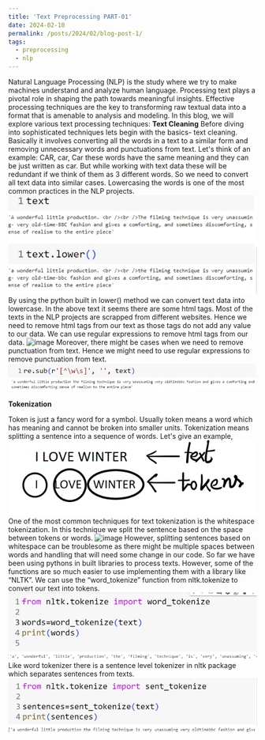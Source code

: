 ```yaml
---
title: 'Text Preprocessing PART-01'
date: 2024-02-10
permalink: /posts/2024/02/blog-post-1/
tags:
  - preprocessing
  - nlp
---
```


Natural Language Processing (NLP) is the study where we try to make machines understand and analyze human language. Processing text plays a pivotal role in shaping the path towards meaningful insights. Effective processing techniques are the key to transforming raw textual data into a format that is amenable to analysis and modeling. In this blog, we will explore various text processing techniques:
**Text Cleaning**
Before diving into sophisticated techniques lets begin with the basics- text cleaning. Basically it involves converting all the words in a text to a similar form and removing unnecessary words and punctuations from text. Let's think of an example: CAR, car, Car these words have the same meaning and they can be just written as car.  But while working with text data these will be redundant if we think of them as 3 different words. So we need to convert all text data into similar cases. Lowercasing the words is one of the most common practices in the NLP projects. 
![image](https://github.com/Kazi-KR/Kazi-KR.github.io/blob/master/images/TextPreprocessing_1.png)
By using the python built in lower() method we can convert text data into lowercase. In the above text it seems there are some html tags. Most of the texts in the NLP projects are scrapped from different websites. Hence we need to remove html tags from our text as those tags do not add any value to our data. We can use regular expressions to remove html tags from our data. 
![image](https://github.com/Kazi-KR/Kazi-KR.github.io/blob/master/images/TextPreprocessing_2.png)
Moreover, there might be cases when we need to remove punctuation from text. Hence we might need to use regular expressions to remove punctuation from text. 
![image](https://github.com/Kazi-KR/Kazi-KR.github.io/blob/master/images/Text_Processing.png)

**Tokenization**

Token is just a fancy word for a symbol. Usually token means a word which has meaning and cannot be broken into smaller units. Tokenization means splitting a sentence into a sequence of words. Let's give an example,  
![image](https://github.com/Kazi-KR/Kazi-KR.github.io/blob/master/images/custom.png)
One of the most common techniques for text tokenization is the whitespace tokenization. In this technique we split the sentence based on the space between tokens or words. 
![image](https://github.com/Kazi-KR/Kazi-KR.github.io/blob/master/images/wrr.png)
However, splitting sentences based on whitespace can be troublesome as there might be multiple spaces between words and handling that will need some change in our code. So far we have been using pythons in built libraries to process texts. However, some of the functions are so much easier to use implementing them with a library like “NLTK”. We can use the “word_tokenize” function from nltk.tokenize to convert our text into tokens. 
![image](https://github.com/Kazi-KR/Kazi-KR.github.io/blob/master/images/nltk.png)
Like word tokenizer there is a sentence level tokenizer in nltk package which separates sentences from texts.
![image](https://github.com/Kazi-KR/Kazi-KR.github.io/blob/master/images/nltk_2.png)
